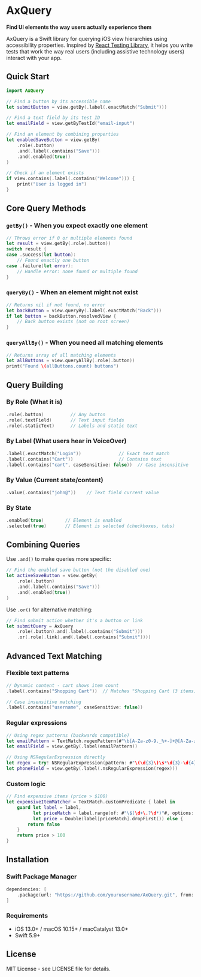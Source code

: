 # AxQuery

**Find UI elements the way users actually experience them**

AxQuery is a Swift library for querying iOS view hierarchies using accessibility properties. 
Inspired by [React Testing Library](https://testing-library.com/), it helps you write tests that work the way real users (including assistive technology users) interact with your app.

## Quick Start

```swift
import AxQuery

// Find a button by its accessible name
let submitButton = view.getBy(.label(.exactMatch("Submit")))

// Find a text field by its test ID
let emailField = view.getByTestId("email-input")

// Find an element by combining properties
let enabledSaveButton = view.getBy(
    .role(.button)
    .and(.label(.contains("Save")))
    .and(.enabled(true))
)

// Check if an element exists
if view.contains(.label(.contains("Welcome"))) {
    print("User is logged in")
}
```

## Core Query Methods

### `getBy()` - When you expect exactly one element
```swift
// Throws error if 0 or multiple elements found
let result = view.getBy(.role(.button))
switch result {
case .success(let button):
    // Found exactly one button
case .failure(let error):
    // Handle error: none found or multiple found
}
```

### `queryBy()` - When an element might not exist
```swift
// Returns nil if not found, no error
let backButton = view.queryBy(.label(.exactMatch("Back")))
if let button = backButton.resolvedView {
    // Back button exists (not on root screen)
}
```

### `queryAllBy()` - When you need all matching elements
```swift
// Returns array of all matching elements
let allButtons = view.queryAllBy(.role(.button))
print("Found \(allButtons.count) buttons")
```

## Query Building

### By Role (What it is)
```swift
.role(.button)          // Any button
.role(.textField)       // Text input fields
.role(.staticText)      // Labels and static text
```

### By Label (What users hear in VoiceOver)
```swift
.label(.exactMatch("Login"))              // Exact text match
.label(.contains("Cart"))                 // Contains text
.label(.contains("cart", caseSensitive: false))  // Case insensitive
```

### By Value (Current state/content)
```swift
.value(.contains("john@"))    // Text field current value
```

### By State
```swift
.enabled(true)        // Element is enabled
.selected(true)       // Element is selected (checkboxes, tabs)
```

## Combining Queries

Use `.and()` to make queries more specific:
```swift
// Find the enabled save button (not the disabled one)
let activeSaveButton = view.getBy(
    .role(.button)
    .and(.label(.contains("Save")))
    .and(.enabled(true))
)
```

Use `.or()` for alternative matching:
```swift
// Find submit action whether it's a button or link
let submitQuery = AxQuery
    .role(.button).and(.label(.contains("Submit")))
    .or(.role(.link).and(.label(.contains("Submit"))))
```

## Advanced Text Matching

### Flexible text patterns
```swift
// Dynamic content - cart shows item count
.label(.contains("Shopping Cart"))  // Matches "Shopping Cart (3 items)"

// Case insensitive matching
.label(.contains("username", caseSensitive: false))
```

### Regular expressions
```swift
// Using regex patterns (backwards compatible)
let emailPattern = TextMatch.regexPattern(#"\b[A-Za-z0-9._%+-]+@[A-Za-z0-9.-]+\.[A-Z|a-z]{2,}\b"#)
let emailField = view.getBy(.label(emailPattern))

// Using NSRegularExpression directly
let regex = try! NSRegularExpression(pattern: #"\(\d{3}\)\s*\d{3}-\d{4}"#)
let phoneField = view.getBy(.label(.nsRegularExpression(regex)))
```

### Custom logic
```swift
// Find expensive items (price > $100)
let expensiveItemMatcher = TextMatch.customPredicate { label in
    guard let label = label,
          let priceMatch = label.range(of: #"\$(\d+\.?\d*)"#, options: .regularExpression),
          let price = Double(label[priceMatch].dropFirst()) else {
        return false
    }
    return price > 100
}
```

## Installation

### Swift Package Manager
```swift
dependencies: [
    .package(url: "https://github.com/yourusername/AxQuery.git", from: "1.0.0")
]
```

### Requirements
- iOS 13.0+ / macOS 10.15+ / macCatalyst 13.0+
- Swift 5.9+


## License

MIT License - see LICENSE file for details.
